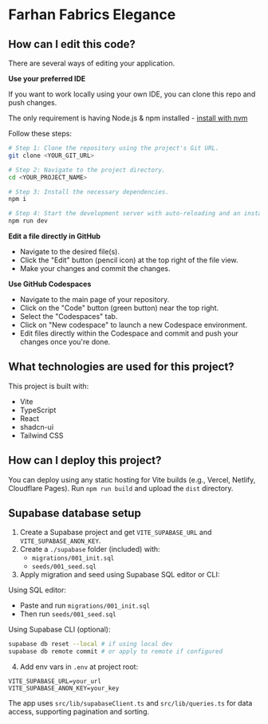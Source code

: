 # Farhan Fabrics Elegance

## How can I edit this code?

There are several ways of editing your application.

**Use your preferred IDE**

If you want to work locally using your own IDE, you can clone this repo and push changes.

The only requirement is having Node.js & npm installed - [install with nvm](https://github.com/nvm-sh/nvm#installing-and-updating)

Follow these steps:

```sh
# Step 1: Clone the repository using the project's Git URL.
git clone <YOUR_GIT_URL>

# Step 2: Navigate to the project directory.
cd <YOUR_PROJECT_NAME>

# Step 3: Install the necessary dependencies.
npm i

# Step 4: Start the development server with auto-reloading and an instant preview.
npm run dev
```

**Edit a file directly in GitHub**

- Navigate to the desired file(s).
- Click the "Edit" button (pencil icon) at the top right of the file view.
- Make your changes and commit the changes.

**Use GitHub Codespaces**

- Navigate to the main page of your repository.
- Click on the "Code" button (green button) near the top right.
- Select the "Codespaces" tab.
- Click on "New codespace" to launch a new Codespace environment.
- Edit files directly within the Codespace and commit and push your changes once you're done.

## What technologies are used for this project?

This project is built with:

- Vite
- TypeScript
- React
- shadcn-ui
- Tailwind CSS

## How can I deploy this project?

You can deploy using any static hosting for Vite builds (e.g., Vercel, Netlify, Cloudflare Pages). Run `npm run build` and upload the `dist` directory.

## Supabase database setup

1. Create a Supabase project and get `VITE_SUPABASE_URL` and `VITE_SUPABASE_ANON_KEY`.
2. Create a `./supabase` folder (included) with:
   - `migrations/001_init.sql`
   - `seeds/001_seed.sql`
3. Apply migration and seed using Supabase SQL editor or CLI:

Using SQL editor:

- Paste and run `migrations/001_init.sql`
- Then run `seeds/001_seed.sql`

Using Supabase CLI (optional):

```bash
supabase db reset --local # if using local dev
supabase db remote commit # or apply to remote if configured
```

4. Add env vars in `.env` at project root:

```env
VITE_SUPABASE_URL=your_url
VITE_SUPABASE_ANON_KEY=your_key
```

The app uses `src/lib/supabaseClient.ts` and `src/lib/queries.ts` for data access, supporting pagination and sorting.
